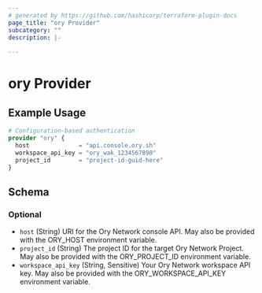 ```yaml
---
# generated by https://github.com/hashicorp/terraform-plugin-docs
page_title: "ory Provider"
subcategory: ""
description: |-
  
---
```


# ory Provider



## Example Usage

```terraform
# Configuration-based authentication
provider "ory" {
  host              = "api.console.ory.sh"
  workspace_api_key = "ory_wak_1234567890"
  project_id        = "project-id-guid-here"
}
```

<!-- schema generated by tfplugindocs -->
## Schema

### Optional

- `host` (String) URI for the Ory Network console API. May also be provided with the ORY_HOST environment variable.
- `project_id` (String) The project ID for the target Ory Network Project. May also be provided with the ORY_PROJECT_ID environment variable.
- `workspace_api_key` (String, Sensitive) Your Ory Network workspace API key. May also be provided with the ORY_WORKSPACE_API_KEY environment variable.
